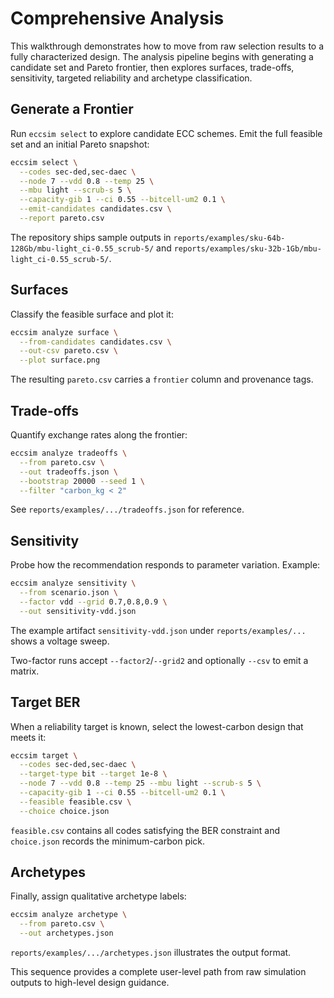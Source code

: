 # Comprehensive Analysis

This walkthrough demonstrates how to move from raw selection results to a fully
characterized design. The analysis pipeline begins with generating a candidate
set and Pareto frontier, then explores surfaces, trade-offs, sensitivity,
targeted reliability and archetype classification.

## Generate a Frontier
Run `eccsim select` to explore candidate ECC schemes. Emit the full feasible
set and an initial Pareto snapshot:

```bash
eccsim select \
  --codes sec-ded,sec-daec \
  --node 7 --vdd 0.8 --temp 25 \
  --mbu light --scrub-s 5 \
  --capacity-gib 1 --ci 0.55 --bitcell-um2 0.1 \
  --emit-candidates candidates.csv \
  --report pareto.csv
```

The repository ships sample outputs in
`reports/examples/sku-64b-128Gb/mbu-light_ci-0.55_scrub-5/` and
`reports/examples/sku-32b-1Gb/mbu-light_ci-0.55_scrub-5/`.

## Surfaces
Classify the feasible surface and plot it:

```bash
eccsim analyze surface \
  --from-candidates candidates.csv \
  --out-csv pareto.csv \
  --plot surface.png
```

The resulting `pareto.csv` carries a `frontier` column and provenance tags.

## Trade-offs
Quantify exchange rates along the frontier:

```bash
eccsim analyze tradeoffs \
  --from pareto.csv \
  --out tradeoffs.json \
  --bootstrap 20000 --seed 1 \
  --filter "carbon_kg < 2"
```

See `reports/examples/.../tradeoffs.json` for reference.

## Sensitivity
Probe how the recommendation responds to parameter variation. Example:

```bash
eccsim analyze sensitivity \
  --from scenario.json \
  --factor vdd --grid 0.7,0.8,0.9 \
  --out sensitivity-vdd.json
```

The example artifact `sensitivity-vdd.json` under `reports/examples/...` shows a
voltage sweep.

Two-factor runs accept `--factor2`/`--grid2` and optionally `--csv` to emit a matrix.

## Target BER
When a reliability target is known, select the lowest-carbon design that meets
it:

```bash
eccsim target \
  --codes sec-ded,sec-daec \
  --target-type bit --target 1e-8 \
  --node 7 --vdd 0.8 --temp 25 --mbu light --scrub-s 5 \
  --capacity-gib 1 --ci 0.55 --bitcell-um2 0.1 \
  --feasible feasible.csv \
  --choice choice.json
```

`feasible.csv` contains all codes satisfying the BER constraint and `choice.json`
records the minimum-carbon pick.

## Archetypes
Finally, assign qualitative archetype labels:

```bash
eccsim analyze archetype \
  --from pareto.csv \
  --out archetypes.json
```

`reports/examples/.../archetypes.json` illustrates the output format.

This sequence provides a complete user-level path from raw simulation outputs to
high-level design guidance.
